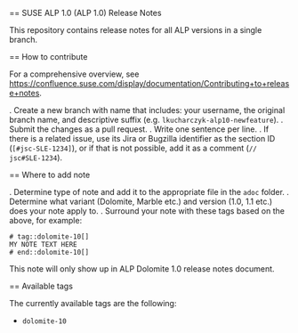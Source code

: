 == SUSE ALP 1.0 (ALP 1.0) Release Notes

This repository contains release notes for all ALP versions in a single branch.

== How to contribute

For a comprehensive overview, see https://confluence.suse.com/display/documentation/Contributing+to+release+notes.

. Create a new branch with name that includes: your username, the original branch name, and descriptive suffix (e.g. `lkucharczyk-alp10-newfeature`).
. Submit the changes as a pull request.
. Write one sentence per line.
. If there is a related issue, use its Jira or Bugzilla identifier as the section ID (`[#jsc-SLE-1234]`), or if that is not possible, add it as a comment (`// jsc#SLE-1234`).

== Where to add note

. Determine type of note and add it to the appropriate file in the `adoc` folder.
. Determine what variant (Dolomite, Marble etc.) and version (1.0, 1.1 etc.) does your note apply to.
. Surround your note with these tags based on the above, for example:
```adoc
# tag::dolomite-10[]
MY NOTE TEXT HERE
# end::dolomite-10[]
````
This note will only show up in ALP Dolomite 1.0 release notes document.

== Available tags

The currently available tags are the following:

- `dolomite-10`


